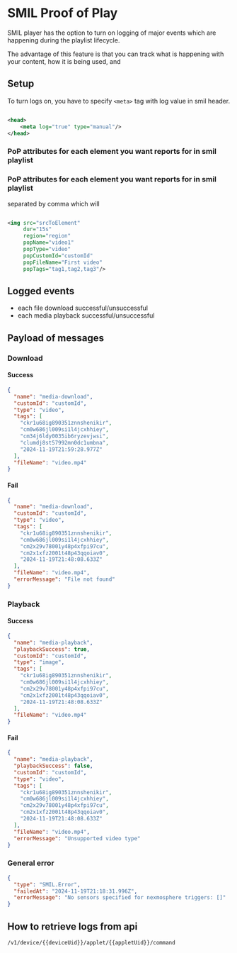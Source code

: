 # SMIL Proof of Play

SMIL player has the option to turn on logging of major events which are happening during the playlist lifecycle.

The advantage of this feature is that you can track what is happening with your content, how it is being used, and

## Setup

To turn logs on, you have to specify `<meta>` tag with log value in smil header.

```xml

<head>
    <meta log="true" type="manual"/>
</head>
```

### PoP attributes for each element you want reports for in smil playlist

### PoP attributes for each element you want reports for in smil playlist

separated by comma which will

```xml

<img src="srcToElement"
     dur="15s"
     region="region"
     popName="video1"
     popType="video"
     popCustomId="customId"
     popFileName="First video"
     popTags="tag1,tag2,tag3"/>
```

## Logged events

- each file download successful/unsuccessful
- each media playback successful/unsuccessful

## Payload of messages

### Download

#### Success

```json
{
  "name": "media-download",
  "customId": "customId",
  "type": "video",
  "tags": [
    "ckr1u68ig890351znnshenikir",
    "cm0w686jl009si1l4jcxhhiey",
    "cm34j6ldy0035ib6ryzevjwsi",
    "clumdj8st57992mn0dc1umbna",
    "2024-11-19T21:59:28.977Z"
  ],
  "fileName": "video.mp4"
}
```

#### Fail

```json
{
  "name": "media-download",
  "customId": "customId",
  "type": "video",
  "tags": [
    "ckr1u68ig890351znnshenikir",
    "cm0w686jl009si1l4jcxhhiey",
    "cm2x29v78001y48p4xfpi97cu",
    "cm2x1xfz2001t48p43qqoiav0",
    "2024-11-19T21:48:08.633Z"
  ],
  "fileName": "video.mp4",
  "errorMessage": "File not found"
}
```

### Playback

#### Success

```json
{
  "name": "media-playback",
  "playbackSuccess": true,
  "customId": "customId",
  "type": "image",
  "tags": [
    "ckr1u68ig890351znnshenikir",
    "cm0w686jl009si1l4jcxhhiey",
    "cm2x29v78001y48p4xfpi97cu",
    "cm2x1xfz2001t48p43qqoiav0",
    "2024-11-19T21:48:08.633Z"
  ],
  "fileName": "video.mp4"
}
```

#### Fail

```json
{
  "name": "media-playback",
  "playbackSuccess": false,
  "customId": "customId",
  "type": "video",
  "tags": [
    "ckr1u68ig890351znnshenikir",
    "cm0w686jl009si1l4jcxhhiey",
    "cm2x29v78001y48p4xfpi97cu",
    "cm2x1xfz2001t48p43qqoiav0",
    "2024-11-19T21:48:08.633Z"
  ],
  "fileName": "video.mp4",
  "errorMessage": "Unsupported video type"
}
```

### General error

```json
{
  "type": "SMIL.Error",
  "failedAt": "2024-11-19T21:18:31.996Z",
  "errorMessage": "No sensors specified for nexmosphere triggers: []"
}
```

## How to retrieve logs from api

```xml
/v1/device/{{deviceUid}}/applet/{{appletUid}}/command
```
